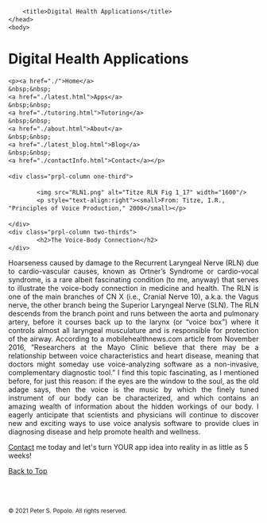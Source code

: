 
<html>
	<head>
		<meta charset="UTF-8" />
		<meta name="viewport" content="width=device-width, initial-scale=1, maximum-scale=1, user-scalable=no" />
		<meta http-equiv="X-UA-Compatible" content="IE=edge" />


		<title>Digital Health Applications</title>
	</head>
	<body>
	
<div class="prpl-row">
	<div class="prpl-column two-thirds">
			<h1>Digital Health Applications</h1>
	</div>
	
	<p><a href="./">Home</a>
	&nbsp;&nbsp;
	<a href="./latest.html">Apps</a>
	&nbsp;&nbsp;
	<a href="./tutoring.html">Tutoring</a>
	&nbsp;&nbsp;
	<a href="./about.html">About</a>
	&nbsp;&nbsp;
	<a href="./latest_blog.html">Blog</a>
	&nbsp;&nbsp;
	<a href="./contactInfo.html">Contact</a></p>
	
	<div class="prpl-column one-third">
	
  			<img src="RLN1.png" alt="Titze RLN Fig 1_17" width="1600"/>
  			<p style="text-align:right"><small>From: Titze, I.R., "Principles of Voice Production," 2000</small></p>

	</div>
	<div class="prpl-column two-thirds">
			<h2>The Voice-Body Connection</h2>
	</div>
</div>

<div class="prpl-row">

<p style="text-align:justify">Hoarseness caused by damage to the Recurrent Laryngeal Nerve (RLN) due to cardio-vascular causes, known as Ortner’s Syndrome or cardio-vocal syndrome, is a rare albeit fascinating condition  (to me, anyway) that serves to illustrate the voice-body connection in medicine and health. The RLN is one of the main branches of CN X (i.e., Cranial Nerve 10), a.k.a. the Vagus nerve, the other branch being the Superior Laryngeal Nerve (SLN). The RLN descends from the branch point and runs between the aorta and pulmonary artery, before it courses back up to the larynx (or “voice box”) where it controls almost all laryngeal musculature and is responsible for protection of the airway. According to a mobilehealthnews.com article from November 2016, ”Researchers at the Mayo Clinic believe that there may be a relationship between voice characteristics and heart disease, meaning that doctors might someday use voice-analyzing software as a non-invasive, complementary diagnostic tool.” I find this topic fascinating, as I mentioned before, for just this reason: if the eyes are the window to the soul, as the old adage says, then the voice is the music by which the finely tuned instrument of our body can be characterized, and which contains an amazing wealth of information about the hidden workings of our body. I eagerly anticipate that scientists and physicians will continue to discover new and exciting ways to use voice analysis software to provide clues in diagnosing disease and help promote health and wellness.

</p>

<p><a href="mailto:peterpopolo@gmail.com?subject=Contact">Contact</a> me today and let's turn YOUR app idea into reality in as little as 5 weeks!</p>

<a href="./blog_5.html">Back to Top</a>

<br><br><p><small>&#169; 2021 Peter S. Popolo. All rights reserved.</small></p>







